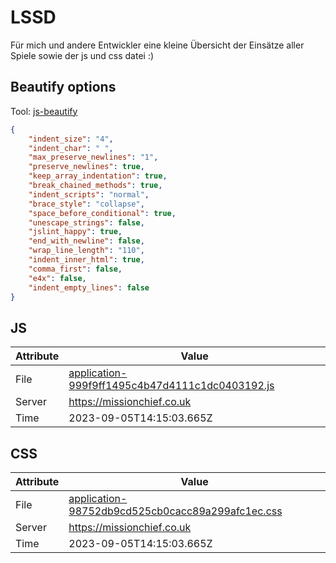 # LSSD
Für mich und andere Entwickler eine kleine Übersicht der Einsätze aller Spiele sowie der js und css datei :)

<!-- automated -->
## Beautify options
Tool: [js-beautify](https://github.com/beautify-web/js-beautify)
```json
{
    "indent_size": "4",
    "indent_char": " ",
    "max_preserve_newlines": "1",
    "preserve_newlines": true,
    "keep_array_indentation": true,
    "break_chained_methods": true,
    "indent_scripts": "normal",
    "brace_style": "collapse",
    "space_before_conditional": true,
    "unescape_strings": false,
    "jslint_happy": true,
    "end_with_newline": false,
    "wrap_line_length": "110",
    "indent_inner_html": true,
    "comma_first": false,
    "e4x": false,
    "indent_empty_lines": false
}
```

## JS
| Attribute | Value |
| --------- | ----- |
| File      | [application-999f9ff1495c4b47d4111c1dc0403192.js](https://missionchief.co.uk/assets/application-999f9ff1495c4b47d4111c1dc0403192.js) |
| Server    | https://missionchief.co.uk |
| Time      | 2023-09-05T14:15:03.665Z |

## CSS
| Attribute | Value |
| --------- | ----- |
| File      | [application-98752db9cd525cb0cacc89a299afc1ec.css](https://missionchief.co.uk/assets/application-98752db9cd525cb0cacc89a299afc1ec.css) |
| Server    | https://missionchief.co.uk |
| Time      | 2023-09-05T14:15:03.665Z |
<!-- /automated -->
